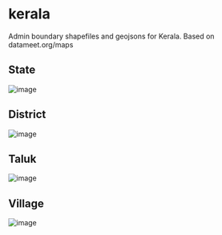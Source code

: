 # kerala
Admin boundary shapefiles and geojsons for Kerala. Based on datameet.org/maps

## State
![image](https://user-images.githubusercontent.com/371666/44642598-8c888a00-a9ea-11e8-9112-21c239b8ad5a.png)

## District
![image](https://user-images.githubusercontent.com/371666/44642605-97431f00-a9ea-11e8-8b77-09de3b77ab4f.png)

## Taluk
![image](https://user-images.githubusercontent.com/371666/44642610-9d390000-a9ea-11e8-9a83-7ccfa52d3e51.png)

## Village
![image](https://user-images.githubusercontent.com/371666/44642612-a0cc8700-a9ea-11e8-9534-aab0ff58fcb0.png)